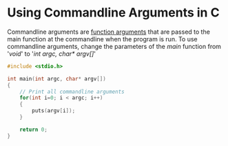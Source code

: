 # Using Commandline Arguments in C
Commandline arguments are [function arguments](http://www.trytoprogram.com/c-programming/c-programming-function-arguments/#:~:text=C%20programming%20function%20arguments%20also,carry%20out%20the%20specified%20task.) that are passed to the main function at the commandline when the 
program is run. To use commandline arguments, change the parameters of the _main_ function from '_void_' to '_int argc, char* argv[]_'

```C
#include <stdio.h>

int main(int argc, char* argv[])
{
    // Print all commandline arguments
    for(int i=0; i < argc; i++)
    {
        puts(argv[i]);
    }

    return 0;
}
```
